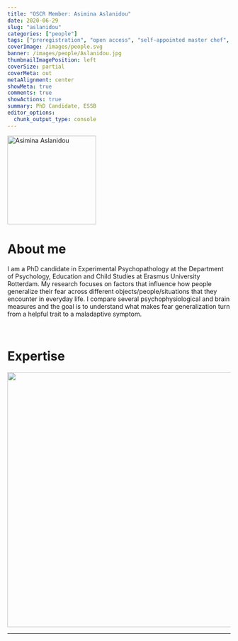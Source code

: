```yaml
---
title: "OSCR Member: Asimina Aslanidou"
date: 2020-06-29
slug: "aslanidou"
categories: ["people"]
tags: ["preregistration", "open access", "self-appointed master chef", "school-essb"] # top 3 categories + unique + school
coverImage: /images/people.svg
banner: /images/people/Aslanidou.jpg
thumbnailImagePosition: left
coverSize: partial
coverMeta: out
metaAlignment: center
showMeta: true
comments: true
showActions: true
summary: PhD Candidate, ESSB
editor_options: 
  chunk_output_type: console
---
```


<!-- EMAIL -->
<p>
  <a href="mailto:aslanidou@essb.eur.nl">
  <img border="0" alt="Asimina Aslanidou" src="/images/people/Aslanidou.jpg" width="200" height="200" align="center">
  </a>
</p>


<p align="center">
<!--  CV
  <a href="" class="fa-solid fa-file" style="color:#000000;">
  </a> -->

<!-- TWITTER   
  <a href="" class="fa-brands fa-x-twitter" style="color:#000000;">
  </a>   -->


<!-- GOOGLE SCHOLAR
  <a href="" class="fa-brands fa-google-scholar" style="color:#000000;">
  </a>
  -->
  
<!-- RESEARCHGATE  --> 
  <a href="https://www.researchgate.net/profile/Asimina_Aslanidou" class="fa-brands fa-researchgate" style="color:#000000;">
  </a>
  
  
<!-- LINKEDIN  --> 
  <a href="https://www.linkedin.com/in/asimina-aslanidou-a13174150" class="fa-brands fa-linkedin" style="color:#000000;">
  </a> 
  
  <!-- ORCID   
  <a href="" class="fa-brands fa-orcid" style="color:#000000;">
  </a>  -->

<!-- PERSONAL WEBSITE 
  <a href="" class="fa-solid fa-link" style="color:#000000;">
  </a> -->

<!-- GITHUB 
  <a href="" class="fa-brands fa-github" style="color:#000000;"> 
  </a> -->
</p>


# About me

I am a PhD candidate in Experimental Psychopathology at the Department of Psychology, Education and Child Studies at Erasmus University Rotterdam. My research focuses on factors that influence how people generalize their fear across different objects/people/situations that they encounter in everyday life. I compare several psychophysiological and brain measures and the goal is to understand what makes fear generalization turn from a helpful trait to a maladaptive symptom.

<BR>

# Expertise

<img src="{{< blogdown/postref >}}index_files/figure-html/radarPlot-1.png" width="576" />

***


